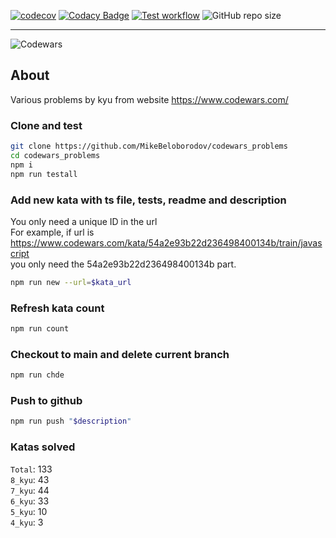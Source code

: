[![codecov](https://codecov.io/gh/MikeBeloborodov/codewars_problems/graph/badge.svg?token=276C6UO7OL)](https://codecov.io/gh/MikeBeloborodov/codewars_problems)
[![Codacy Badge](https://app.codacy.com/project/badge/Grade/563776c906754dc7ac3f31217a1ff03f)](https://app.codacy.com/gh/MikeBeloborodov/codewars_problems/dashboard?utm_source=gh&utm_medium=referral&utm_content=&utm_campaign=Badge_grade)
[![Test workflow](https://github.com/MikeBeloborodov/codewars_problems/actions/workflows/main.yml/badge.svg)](https://github.com/MikeBeloborodov/codewars_problems/actions/workflows/main.yml)
![GitHub repo size](https://img.shields.io/github/repo-size/MikeBeloborodov/codewars_problems)

---

![Codewars](https://www.codewars.com/users/MikeBeloborodov/badges/large)

## About

Various problems by kyu from website https://www.codewars.com/

### Clone and test

```sh
git clone https://github.com/MikeBeloborodov/codewars_problems
cd codewars_problems
npm i
npm run testall
```

### Add new kata with ts file, tests, readme and description

You only need a unique ID in the url \
For example, if url is https://www.codewars.com/kata/54a2e93b22d236498400134b/train/javascript \
you only need the 54a2e93b22d236498400134b part.

```sh
npm run new --url=$kata_url
```

### Refresh kata count

```sh
npm run count
```

### Checkout to main and delete current branch

```sh
npm run chde
```

### Push to github

```sh
npm run push "$description"
```

### Katas solved

`Total`: 133
\
`8_kyu`: 43
\
`7_kyu`: 44
\
`6_kyu`: 33
\
`5_kyu`: 10
\
`4_kyu`: 3
